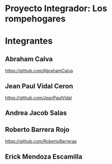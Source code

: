 # Proyecto Integrador: Los rompehogares

# Integrantes

## Abraham Calva

https://github.com/AbrahamCalva

## Jean Paul Vidal Ceron

https://github.com/JeanPaulVidal

## Andrea Jacob Salas

## Roberto Barrera Rojo 

https://github.com/RobertoBarreraa

## Erick Mendoza Escamilla

